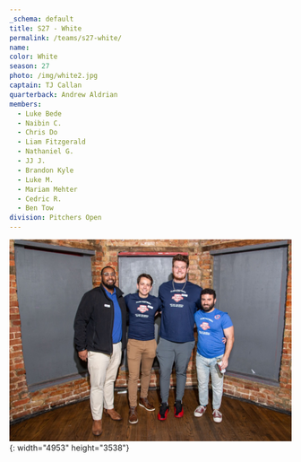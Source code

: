 ```yaml
---
_schema: default
title: S27 - White
permalink: /teams/s27-white/
name:
color: White
season: 27
photo: /img/white2.jpg
captain: TJ Callan
quarterback: Andrew Aldrian
members:
  - Luke Bede
  - Naibin C.
  - Chris Do
  - Liam Fitzgerald
  - Nathaniel G.
  - JJ J.
  - Brandon Kyle
  - Luke M.
  - Mariam Mehter
  - Cedric R.
  - Ben Tow
division: Pitchers Open
---
```

![](/img/da2-7066.jpg){: width="4953" height="3538"}